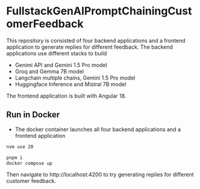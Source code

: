 # FullstackGenAIPromptChainingCustomerFeedback

This repository is consisted of four backend applications and a frontend application to generate replies for different feedback.
The backend applications use different stacks to build
- Genimi API and Gemini 1.5 Pro model
- Groq and Gemma 7B model
- Langchain multiple chains, Gemini 1.5 Pro model
- Huggingface Inference and Mistral 7B model

The frontend application is built with Angular 18.

## Run in Docker
- The docker container launches all four backend applications and a frontend application

```bash
nvm use 20

pnpm i
docker compose up
```

Then navigate to http://localhost:4200 to try generating replies for different customer feedback.
